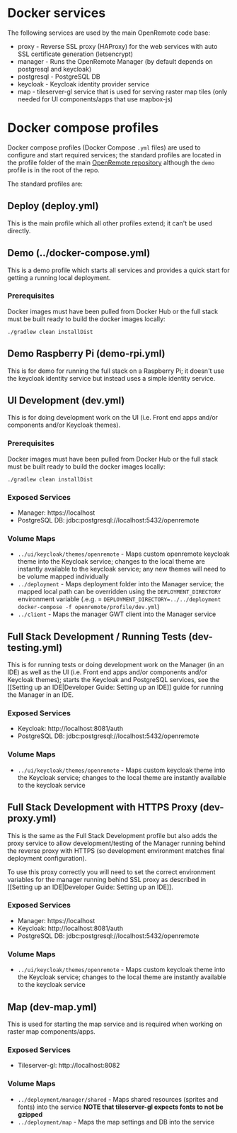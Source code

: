 # Docker services
The following services are used by the main OpenRemote code base:

* proxy - Reverse SSL proxy (HAProxy) for the web services with auto SSL certificate generation (letsencrypt)
* manager - Runs the OpenRemote Manager (by default depends on postgresql and keycloak)
* postgresql - PostgreSQL DB
* keycloak - Keycloak identity provider service
* map - tileserver-gl service that is used for serving raster map tiles (only needed for UI components/apps that use mapbox-js)

# Docker compose profiles
Docker compose profiles (Docker Compose `.yml` files) are used to configure and start required services; the standard profiles are located in the profile folder of the main [OpenRemote repository](https://github.com/openremote/openremote/tree/master/profile) although the `demo` profile is in the root of the repo.

The standard profiles are:

## Deploy (deploy.yml)
This is the main profile which all other profiles extend; it can't be used directly.

## Demo (../docker-compose.yml)
This is a demo profile which starts all services and provides a quick start for getting a running local deployment.

### Prerequisites
Docker images must have been pulled from Docker Hub or the full stack must be built ready to build the docker images locally:
```
./gradlew clean installDist
```

## Demo Raspberry Pi (demo-rpi.yml)
This is for demo for running the full stack on a Raspberry Pi; it doesn't use the keycloak identity service but instead uses a simple identity service.

## UI Development (dev.yml)
This is for doing development work on the UI (i.e. Front end apps and/or components and/or Keycloak themes).

### Prerequisites
Docker images must have been pulled from Docker Hub or the full stack must be built ready to build the docker images locally:
```
./gradlew clean installDist
```

### Exposed Services
* Manager: https://localhost
* PostgreSQL DB: jdbc:postgresql://localhost:5432/openremote

### Volume Maps
* `../ui/keycloak/themes/openremote` - Maps custom openremote keycloak theme into the Keycloak service; changes to the local theme are instantly available to the keycloak service; any new themes will need to be volume mapped individually
* `../deployment` - Maps deployment folder into the Manager service; the mapped local path can be overridden using the `DEPLOYMENT_DIRECTORY` environment variable (.e.g. = `DEPLOYMENT_DIRECTORY=../../deployment docker-compose -f openremote/profile/dev.yml`)
* `../client` - Maps the manager GWT client into the Manager service

## Full Stack Development / Running Tests (dev-testing.yml)
This is for running tests or doing development work on the Manager (in an IDE) as well as the UI (i.e. Front end apps and/or components and/or Keycloak themes); starts the Keycloak and PostgreSQL services, see the [[Setting up an IDE|Developer Guide: Setting up an IDE]] guide for running the Manager in an IDE.

### Exposed Services
* Keycloak: http://localhost:8081/auth
* PostgreSQL DB: jdbc:postgresql://localhost:5432/openremote

### Volume Maps
* `../ui/keycloak/themes/openremote` - Maps custom keycloak theme into the Keycloak service; changes to the local theme are instantly available to the keycloak service

## Full Stack Development with HTTPS Proxy (dev-proxy.yml)
This is the same as the Full Stack Development profile but also adds the proxy service to allow development/testing of the Manager running behind the reverse proxy with HTTPS (so development environment matches final deployment configuration).

To use this proxy correctly you will need to set the correct environment variables for the manager running behind SSL proxy as described in [[Setting up an IDE|Developer Guide: Setting up an IDE]].

### Exposed Services
* Manager: https://localhost
* Keycloak: http://localhost:8081/auth
* PostgreSQL DB: jdbc:postgresql://localhost:5432/openremote

### Volume Maps
* `../ui/keycloak/themes/openremote` - Maps custom keycloak theme into the Keycloak service; changes to the local theme are instantly available to the keycloak service

## Map (dev-map.yml)
This is used for starting the map service and is required when working on raster map components/apps.

### Exposed Services
* Tileserver-gl: http://localhost:8082

### Volume Maps
* `../deployment/manager/shared` - Maps shared resources (sprites and fonts) into the service **NOTE that tileserver-gl expects fonts to not be gzipped**
* `../deployment/map` - Maps the map settings and DB into the service